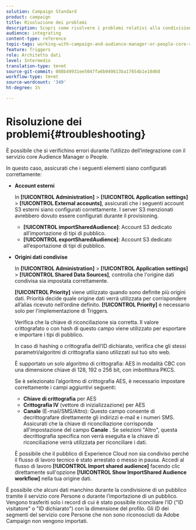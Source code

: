 ```yaml
---
solution: Campaign Standard
product: campaign
title: Risoluzione dei problemi
description: Scopri come risolvere i problemi relativi alla condivisione delle risorse.
audience: integrating
content-type: reference
topic-tags: working-with-campaign-and-audience-manager-or-people-core-service
feature: Triggers
role: Architetto dati
level: Intermedio
translation-type: tm+mt
source-git-commit: 088b49931ee5047fa6b949813ba17654b1e10d60
workflow-type: tm+mt
source-wordcount: '349'
ht-degree: 1%

---
```



# Risoluzione dei problemi{#troubleshooting}

È possibile che si verifichino errori durante l’utilizzo dell’integrazione con il servizio core Audience Manager o People.

In questo caso, assicurati che i seguenti elementi siano configurati correttamente:

* **Account esterni**

   In **[!UICONTROL Administration]** > **[!UICONTROL Application settings]** > **[!UICONTROL External accounts]**, assicurati che i seguenti account S3 esterni siano configurati correttamente. I server S3 menzionati avrebbero dovuto essere configurati durante il provisioning.

   * **[!UICONTROL importSharedAudience]**: Account S3 dedicato all’importazione di tipi di pubblico.
   * **[!UICONTROL exportSharedAudience]**: Account S3 dedicato all’esportazione di tipi di pubblico.

* **Origini dati condivise**

   In **[!UICONTROL Administration]** > **[!UICONTROL Application settings]** > **[!UICONTROL Shared Data Sources]**, controlla che l&#39;origine dati condivisa sia impostata correttamente.

   **[!UICONTROL Priority]** viene utilizzato quando sono definite più origini dati. Priorità decide quale origine dati verrà utilizzata per corrispondere all’alias ricevuto nell’ordine definito. **[!UICONTROL Priority]** è necessario solo per l&#39;implementazione di Triggers.

   Verifica che la chiave di riconciliazione sia corretta. Il valore crittografato o con hash di questo campo viene utilizzato per esportare e importare i tipi di pubblico.

   In caso di hashing o crittografia dell’ID dichiarato, verifica che gli stessi parametri/algoritmi di crittografia siano utilizzati sul tuo sito web.

   È supportato un solo algoritmo di crittografia: AES in modalità CBC con una dimensione chiave di 128, 192 o 256 bit, con imbottitura PKCS.

   Se è selezionato l’algoritmo di crittografia AES, è necessario impostare correttamente i campi aggiuntivi seguenti:

   * **Chiave di crittografia** per AES
   * **Crittografia IV**  (vettore di inizializzazione) per AES
   * **Canale**  (E-mail/SMS/Altro): Questo campo consente di decrittografare direttamente gli indirizzi e-mail e i numeri SMS. Assicurati che la chiave di riconciliazione corrisponda all&#39;impostazione del campo **Canale** . Se selezioni &quot;Altro&quot;, questa decrittografia specifica non verrà eseguita e la chiave di riconciliazione verrà utilizzata per riconciliare i dati.

   È possibile che il pubblico di Experience Cloud non sia condiviso perché il flusso di lavoro tecnico è stato arrestato o messo in pausa. Accedi al flusso di lavoro **[!UICONTROL Import shared audience]** facendo clic direttamente sull&#39;opzione **[!UICONTROL Show ImportShared Audience workflow]** nella tua origine dati.

È possibile che alcuni dati manchino durante la condivisione di un pubblico tramite il servizio core Persone o durante l’importazione di un pubblico. Vengono trasferiti solo i record di cui è stato possibile riconciliare l’ID (&quot;ID visitatore&quot; o &quot;ID dichiarato&quot;) con la dimensione del profilo. Gli ID dei segmenti del servizio core Persone che non sono riconosciuti da Adobe Campaign non vengono importati.
